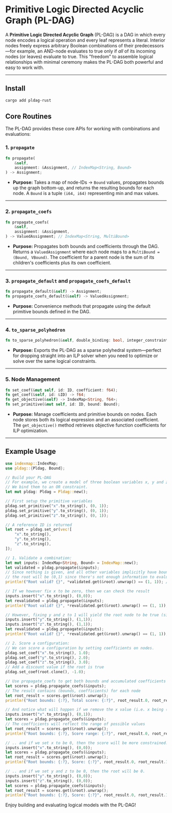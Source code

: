 # Primitive Logic Directed Acyclic Graph (PL-DAG)

A **Primitive Logic Directed Acyclic Graph** (PL-DAG) is a DAG in which every node encodes a logical operation and every leaf represents a literal. Interior nodes freely express arbitrary Boolean combinations of their predecessors—for example, an AND-node evaluates to true only if _all_ of its incoming nodes (or leaves) evaluate to true. This "freedom" to assemble logical relationships with minimal ceremony makes the PL-DAG both powerful and easy to work with.

---

## Install
```bash
cargo add pldag-rust
```

## Core Routines

The PL-DAG provides these core APIs for working with combinations and evaluations:

### 1. `propagate`

```rust
fn propagate(
    &self,
    assignment: &Assignment, // IndexMap<String, Bound>
) -> Assignment;
```

- **Purpose:** Takes a map of node-IDs → `Bound` values, propagates bounds up the graph bottom-up, and returns the resulting bounds for each node. A `Bound` is a tuple `(i64, i64)` representing min and max values.

---

### 2. `propagate_coefs`

```rust
fn propagate_coefs(
    &self,
    assignment: &Assignment,
) -> ValuedAssignment; // IndexMap<String, MultiBound>
```

- **Purpose:** Propagates both bounds and coefficients through the DAG. Returns a `ValuedAssignment` where each node maps to a `MultiBound = (Bound, VBound)`. The coefficient for a parent node is the sum of its children's coefficients plus its own coefficient.

---

### 3. `propagate_default` and `propagate_coefs_default`

```rust
fn propagate_default(&self) -> Assignment;
fn propagate_coefs_default(&self) -> ValuedAssignment;
```

- **Purpose:** Convenience methods that propagate using the default primitive bounds defined in the DAG.

---

### 4. `to_sparse_polyhedron`

```rust
fn to_sparse_polyhedron(&self, double_binding: bool, integer_constraints: bool, fixed_constraints: bool) -> SparsePolyhedron;
```

- **Purpose:** Exports the PL-DAG as a sparse polyhedral system—perfect for dropping straight into an ILP solver when you need to optimize or solve over the same logical constraints.

---

### 5. Node Management

```rust
fn set_coef(&mut self, id: ID, coefficient: f64);
fn get_coef(&self, id: &ID) -> f64;
fn get_objective(&self) -> IndexMap<String, f64>;
fn set_primitive(&mut self, id: ID, bound: Bound);
```

- **Purpose:** Manage coefficients and primitive bounds on nodes. Each node stores both its logical expression and an associated coefficient. The `get_objective()` method retrieves objective function coefficients for ILP optimization.

---

## Example Usage

```rust
use indexmap::IndexMap;
use pldag::{Pldag, Bound};

// Build your PL-DAG
// For example, we create a model of three boolean variables x, y and z.
// We bind them to an OR constraint.
let mut pldag: Pldag = Pldag::new();

// First setup the primitive variables
pldag.set_primitive("x".to_string(), (0, 1));
pldag.set_primitive("y".to_string(), (0, 1));
pldag.set_primitive("z".to_string(), (0, 1));

// A reference ID is returned
let root = pldag.set_or(vec![
    "x".to_string(),
    "y".to_string(),
    "z".to_string(),
]);

// 1. Validate a combination:
let mut inputs: IndexMap<String, Bound> = IndexMap::new();
let validated = pldag.propagate(&inputs);
// Since nothing is given, and all other variables implicitly have bounds (0, 1) from the pldag model,
// the root will be (0,1) since there's not enough information to evaluate the root `or` node.
println!("Root valid? {}", *validated.get(&root).unwrap() == (1, 1)); // This will be false

// If we however fix x to be zero, then we can check the result
inputs.insert("x".to_string(), (0,0));
let revalidated = pldag.propagate(&inputs);
println!("Root valid? {}", *revalidated.get(&root).unwrap() == (1, 1)); // This will be false

// However, fixing y and z to 1 will yield the root node to be true (since the root will be true if any of x, y or z is true).
inputs.insert("y".to_string(), (1,1));
inputs.insert("z".to_string(), (1,1));
let revalidated = pldag.propagate(&inputs);
println!("Root valid? {}", *revalidated.get(&root).unwrap() == (1, 1)); // This will be true

// 2. Score a configuration:
// We can score a configuration by setting coefficients on nodes.
pldag.set_coef("x".to_string(), 1.0);
pldag.set_coef("y".to_string(), 2.0);
pldag.set_coef("z".to_string(), 3.0);
// Add a discount value if the root is true
pldag.set_coef(root.clone(), -1.0);

// Use propagate_coefs to get both bounds and accumulated coefficients
let scores = pldag.propagate_coefs(&inputs);
// The result contains (bounds, coefficients) for each node
let root_result = scores.get(&root).unwrap();
println!("Root bounds: {:?}, Total score: {:?}", root_result.0, root_result.1);

// And notice what will happen if we remove the x value (i.e. x being (0,1))
inputs.insert("x".to_string(), (0,1));
let scores = pldag.propagate_coefs(&inputs);
// The coefficients will reflect the range of possible values
let root_result = scores.get(&root).unwrap();
println!("Root bounds: {:?}, Score range: {:?}", root_result.0, root_result.1);

// .. and if we set x to be 0, then the score will be more constrained.
inputs.insert("x".to_string(), (0,0));
let scores = pldag.propagate_coefs(&inputs);
let root_result = scores.get(&root).unwrap();
println!("Root bounds: {:?}, Score: {:?}", root_result.0, root_result.1);

// .. and if we set y and z to be 0, then the root will be 0.
inputs.insert("y".to_string(), (0,0));
inputs.insert("z".to_string(), (0,0));
let scores = pldag.propagate_coefs(&inputs);
let root_result = scores.get(&root).unwrap();
println!("Root bounds: {:?}, Score: {:?}", root_result.0, root_result.1);
```

Enjoy building and evaluating logical models with the PL-DAG!
